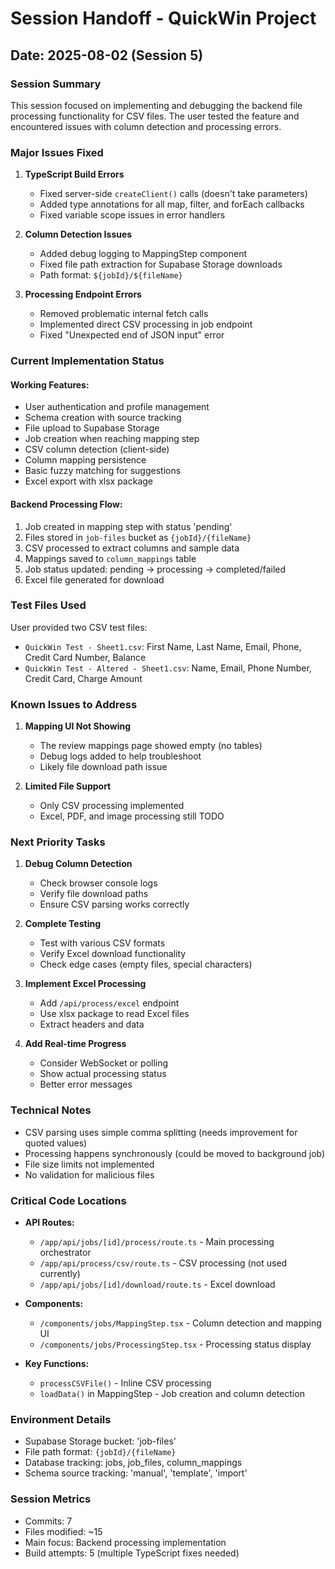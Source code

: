 # Session Handoff - QuickWin Project

## Date: 2025-08-02 (Session 5)

### Session Summary
This session focused on implementing and debugging the backend file processing functionality for CSV files. The user tested the feature and encountered issues with column detection and processing errors.

### Major Issues Fixed

1. **TypeScript Build Errors**
   - Fixed server-side `createClient()` calls (doesn't take parameters)
   - Added type annotations for all map, filter, and forEach callbacks
   - Fixed variable scope issues in error handlers

2. **Column Detection Issues**
   - Added debug logging to MappingStep component
   - Fixed file path extraction for Supabase Storage downloads
   - Path format: `${jobId}/${fileName}`

3. **Processing Endpoint Errors**
   - Removed problematic internal fetch calls
   - Implemented direct CSV processing in job endpoint
   - Fixed "Unexpected end of JSON input" error

### Current Implementation Status

#### Working Features:
- User authentication and profile management
- Schema creation with source tracking
- File upload to Supabase Storage
- Job creation when reaching mapping step
- CSV column detection (client-side)
- Column mapping persistence
- Basic fuzzy matching for suggestions
- Excel export with xlsx package

#### Backend Processing Flow:
1. Job created in mapping step with status 'pending'
2. Files stored in `job-files` bucket as `{jobId}/{fileName}`
3. CSV processed to extract columns and sample data
4. Mappings saved to `column_mappings` table
5. Job status updated: pending → processing → completed/failed
6. Excel file generated for download

### Test Files Used
User provided two CSV test files:
- `QuickWin Test - Sheet1.csv`: First Name, Last Name, Email, Phone, Credit Card Number, Balance
- `QuickWin Test - Altered - Sheet1.csv`: Name, Email, Phone Number, Credit Card, Charge Amount

### Known Issues to Address

1. **Mapping UI Not Showing**
   - The review mappings page showed empty (no tables)
   - Debug logs added to help troubleshoot
   - Likely file download path issue

2. **Limited File Support**
   - Only CSV processing implemented
   - Excel, PDF, and image processing still TODO

### Next Priority Tasks

1. **Debug Column Detection**
   - Check browser console logs
   - Verify file download paths
   - Ensure CSV parsing works correctly

2. **Complete Testing**
   - Test with various CSV formats
   - Verify Excel download functionality
   - Check edge cases (empty files, special characters)

3. **Implement Excel Processing**
   - Add `/api/process/excel` endpoint
   - Use xlsx package to read Excel files
   - Extract headers and data

4. **Add Real-time Progress**
   - Consider WebSocket or polling
   - Show actual processing status
   - Better error messages

### Technical Notes

- CSV parsing uses simple comma splitting (needs improvement for quoted values)
- Processing happens synchronously (could be moved to background job)
- File size limits not implemented
- No validation for malicious files

### Critical Code Locations

- **API Routes:**
  - `/app/api/jobs/[id]/process/route.ts` - Main processing orchestrator
  - `/app/api/process/csv/route.ts` - CSV processing (not used currently)
  - `/app/api/jobs/[id]/download/route.ts` - Excel download

- **Components:**
  - `/components/jobs/MappingStep.tsx` - Column detection and mapping UI
  - `/components/jobs/ProcessingStep.tsx` - Processing status display

- **Key Functions:**
  - `processCSVFile()` - Inline CSV processing
  - `loadData()` in MappingStep - Job creation and column detection

### Environment Details
- Supabase Storage bucket: 'job-files'
- File path format: `{jobId}/{fileName}`
- Database tracking: jobs, job_files, column_mappings
- Schema source tracking: 'manual', 'template', 'import'

### Session Metrics
- Commits: 7
- Files modified: ~15
- Main focus: Backend processing implementation
- Build attempts: 5 (multiple TypeScript fixes needed)